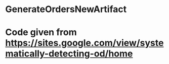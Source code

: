 # GenerateOrdersNewArtifact
# Code given from https://sites.google.com/view/systematically-detecting-od/home
